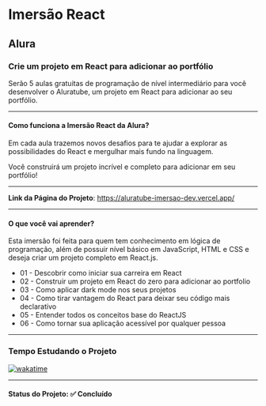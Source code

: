 <h1>Imersão React</h1>
<h2>Alura</h2>

<h3>Crie um projeto em React para adicionar ao portfólio</h3>

<p>Serão 5 aulas gratuitas de programação de nível intermediário para você desenvolver o Aluratube, um projeto em React para adicionar ao seu portfólio.</p>

<hr>

<h4>Como funciona a Imersão React da Alura?</h4>

<p>Em cada aula trazemos novos desafios para te ajudar a explorar as possibilidades do React e mergulhar mais fundo na linguagem.</p>

<p>Você construirá um projeto incrível e completo para adicionar em seu portfólio!</p>

<hr>

<strong>Link da Página do Projeto</strong>: <a href="https://aluratube-imersao-dev.vercel.app/" target="_blank">https://aluratube-imersao-dev.vercel.app/</a>

<hr>

<h4>O que você vai aprender?</h4>

<p>Esta imersão foi feita para quem tem conhecimento em lógica de programação, além de possuir nível básico em JavaScript, HTML e CSS e deseja criar um projeto completo em React.js.</p>

<ul>
  <li>01 - Descobrir como iniciar sua carreira em React</li>
  <li>02 - Construir um projeto em React do zero para adicionar ao portfolio</li>
  <li>03 - Como aplicar dark mode nos seus projetos</li>
  <li>04 - Como tirar vantagem do React para deixar seu código mais declarativo</li>
  <li>05 - Entender todos os conceitos base do ReactJS</li>
  <li>06 - Como tornar sua aplicação acessível por qualquer pessoa</li>
</ul>

<hr>

<h3>Tempo Estudando o Projeto</h3>

<p>
  <a href="https://wakatime.com/badge/github/EdiJunior88/Imersao_React_Alura">
    <img src="https://wakatime.com/badge/github/EdiJunior88/Imersao_React_Alura.svg" alt="wakatime">
  </a>
</p>

<hr>

<h4><b>Status do Projeto:</b> ✅ Concluído</h4>
